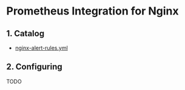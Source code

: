 # Prometheus Integration for Nginx

## 1. Catalog

- [nginx-alert-rules.yml](nginx-alert-rules.yml)

## 2. Configuring

TODO
